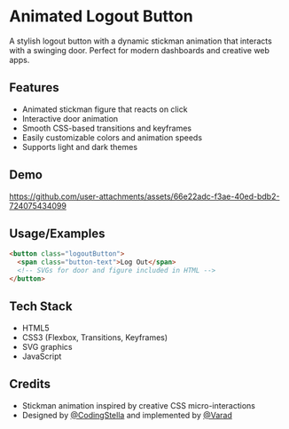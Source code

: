 
# Animated Logout Button

A stylish logout button with a dynamic stickman animation that interacts with a swinging door. Perfect for modern dashboards and creative web apps.


## Features

- Animated stickman figure that reacts on click
- Interactive door animation
- Smooth CSS-based transitions and keyframes
- Easily customizable colors and animation speeds
- Supports light and dark themes



## Demo

https://github.com/user-attachments/assets/66e22adc-f3ae-40ed-bdb2-724075434099


## Usage/Examples

```html
<button class="logoutButton">
  <span class="button-text">Log Out</span>
  <!-- SVGs for door and figure included in HTML -->
</button>
```


## Tech Stack

- HTML5
- CSS3 (Flexbox, Transitions, Keyframes)
- SVG graphics
- JavaScript

## Credits
- Stickman animation inspired by creative CSS micro-interactions
- Designed by [@CodingStella](https://github.com/CodingStella) and implemented by [@Varad](https://github.com/varadrz)
